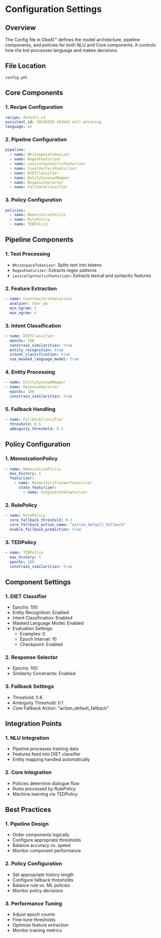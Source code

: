 # Configuration Settings

## Overview
The Config file in ObeAI™ defines the model architecture, pipeline components, and policies for both NLU and Core components. It controls how the bot processes language and makes decisions.

## File Location
`config.yml`

## Core Components

### 1. Recipe Configuration
```yaml
recipe: default.v1
assistant_id: 20240520-143642-dull-phrasing
language: en
```

### 2. Pipeline Configuration
```yaml
pipeline:
  - name: WhitespaceTokenizer
  - name: RegexFeaturizer
  - name: LexicalSyntacticFeaturizer
  - name: CountVectorsFeaturizer
  - name: DIETClassifier
  - name: EntitySynonymMapper
  - name: ResponseSelector
  - name: FallbackClassifier
```

### 3. Policy Configuration
```yaml
policies:
  - name: MemoizationPolicy
  - name: RulePolicy
  - name: TEDPolicy
```

## Pipeline Components

### 1. Text Processing
- `WhitespaceTokenizer`: Splits text into tokens
- `RegexFeaturizer`: Extracts regex patterns
- `LexicalSyntacticFeaturizer`: Extracts lexical and syntactic features

### 2. Feature Extraction
```yaml
- name: CountVectorsFeaturizer
  analyzer: char_wb
  min_ngram: 1
  max_ngram: 4
```

### 3. Intent Classification
```yaml
- name: DIETClassifier
  epochs: 100
  constrain_similarities: true
  entity_recognition: true
  intent_classification: true
  use_masked_language_model: true
```

### 4. Entity Processing
```yaml
- name: EntitySynonymMapper
- name: ResponseSelector
  epochs: 100
  constrain_similarities: true
```

### 5. Fallback Handling
```yaml
- name: FallbackClassifier
  threshold: 0.6
  ambiguity_threshold: 0.1
```

## Policy Configuration

### 1. MemoizationPolicy
```yaml
- name: MemoizationPolicy
  max_history: 5
  featurizer:
    - name: MaxHistoryTrackerFeaturizer
      state_featurizer:
        - name: SingleStateFeaturizer
```

### 2. RulePolicy
```yaml
- name: RulePolicy
  core_fallback_threshold: 0.3
  core_fallback_action_name: "action_default_fallback"
  enable_fallback_prediction: true
```

### 3. TEDPolicy
```yaml
- name: TEDPolicy
  max_history: 5
  epochs: 100
  constrain_similarities: true
```

## Component Settings

### 1. DIET Classifier
- Epochs: 100
- Entity Recognition: Enabled
- Intent Classification: Enabled
- Masked Language Model: Enabled
- Evaluation Settings:
  - Examples: 0
  - Epoch Interval: 10
  - Checkpoint: Enabled

### 2. Response Selector
- Epochs: 100
- Similarity Constraints: Enabled

### 3. Fallback Settings
- Threshold: 0.6
- Ambiguity Threshold: 0.1
- Core Fallback Action: "action_default_fallback"

## Integration Points

### 1. NLU Integration
- Pipeline processes training data
- Features feed into DIET classifier
- Entity mapping handled automatically

### 2. Core Integration
- Policies determine dialogue flow
- Rules processed by RulePolicy
- Machine learning via TEDPolicy

## Best Practices

### 1. Pipeline Design
- Order components logically
- Configure appropriate thresholds
- Balance accuracy vs. speed
- Monitor component performance

### 2. Policy Configuration
- Set appropriate history length
- Configure fallback thresholds
- Balance rule vs. ML policies
- Monitor policy decisions

### 3. Performance Tuning
- Adjust epoch counts
- Fine-tune thresholds
- Optimize feature extraction
- Monitor training metrics

